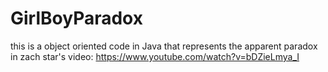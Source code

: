 # GirlBoyParadox
this is  a object oriented code in Java that represents the apparent paradox in zach star's video: https://www.youtube.com/watch?v=bDZieLmya_I
